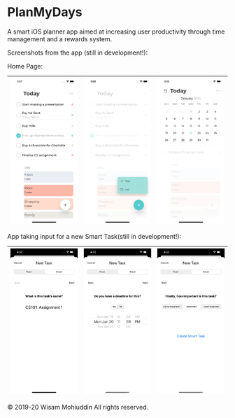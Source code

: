 # PlanMyDays
A smart iOS planner app aimed at increasing user productivity through time management and a rewards system.

Screenshots from the app (still in development!):

Home Page:

| ![Alt text](HomeScreenshot.png?raw=true "Title") | ![Alt text](HomeScreenshot2.png?raw=true "Title") | ![Alt text](HomeScreenshot3.png?raw=true "Title") |
|:---:|:---:|:---:|

App taking input for a new Smart Task(still in development!):

| ![Alt text](Screenshot1.png?raw=true "Title") | ![Alt text](Screenshot2.png?raw=true "Title") | ![Alt text](Screenshot3.png?raw=true "Title") |
|:---:|:---:|:---:|



© 2019-20 Wisam Mohiuddin All rights reserved.
